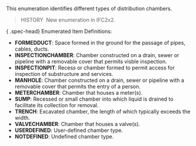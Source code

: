 This enumeration identifies different types of distribution chambers.

> HISTORY&nbsp; New enumeration in IFC2x2.

{ .spec-head}
Enumerated Item Definitions:

* **FORMEDDUCT**: Space formed in the ground for the passage of pipes, cables, ducts.
* **INSPECTIONCHAMBER**: Chamber constructed on a drain, sewer or pipeline with a removable cover that permits visble inspection.
* **INSPECTIONPIT**: Recess or chamber formed to permit access for inspection of substructure and services.
* **MANHOLE**: Chamber constructed on a drain, sewer or pipeline with a removable cover that permits the entry of a person.
* **METERCHAMBER**: Chamber that houses a meter(s).
* **SUMP**: Recessed or small chamber into which liquid is drained to facilitate its collection for removal.
* **TRENCH**: Excavated chamber, the length of which typically exceeds the width.
* **VALVECHAMBER**: Chamber that houses a valve(s).
* **USERDEFINED**: User-defined chamber type.
* **NOTDEFINED**: Undefined chamber type.